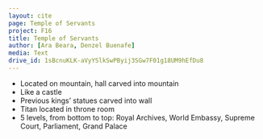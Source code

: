 ```yaml
---
layout: cite
page: Temple of Servants
project: F16
title: Temple of Servants
author: [Ara Beara, Denzel Buenafe]
media: Text
drive_id: 1sBcnuKLK-aVyYSlkSwPByij3SGw7F01g18UM9hEfDu8
---
```

- Located on mountain, hall carved into mountain
- Like a castle
- Previous kings’ statues carved into wall
- Titan located in throne room
- 5 levels, from bottom to top: Royal Archives, World Embassy, Supreme Court, Parliament, Grand Palace
